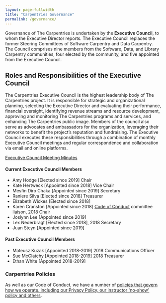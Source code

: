 ```yaml
---
layout: page-fullwidth
title: "Carpentries Governance"
permalink: /governance/
---
```


Governance of The Carpentries is undertaken by the **Executive Council**, to whom the Executive Director reports. The Executive Council replaces the former Steering Committees of Software Carpentry and Data Carpentry. The Council comprises nine members from the Software, Data, and Library Carpentry communities, four elected by the community, and five appointed from the Executive Council. 

## Roles and Responsibilities of the Executive Council

The Carpentries Executive Council is the highest leadership body of The Carpentries project. It is responsible for strategic and organizational planning, selecting the Executive Director and evaluating their performance, financial oversight, identifying revenue streams and resource development, approving and monitoring The Carpentries programs and services, and enhancing The Carpentries public image. Members of the council also serve as advocates and ambassadors for the organization, leveraging their networks to benefit the project’s reputation and fundraising. The Executive Council executes these responsibilities through a combination of monthly Executive Council meetings and regular correspondence and collaboration via email and online platforms.


[Executive Council Meeting Minutes](https://github.com/carpentries/executive-council-info/tree/master/minutes)
 
#### Current Executive Council Members

- Amy Hodge [Elected since 2019] Chair
- Kate Hertweck [Appointed since 2018] Vice Chair
- Mesfin Diro Chaka [Appointed since 2019] Secretary
- Raniere Silva [Elected since 2018] Treasurer
- Elizabeth Wickes [Elected since 2018]
- Karen Cranston [Appointed since 2018] [Code of Conduct](https://docs.carpentries.org/topic_folders/policies/code-of-conduct.html) committee liaison, 2018 Chair
- Joslynn Lee [Appointed since 2019] 
- Lex Nederbragt [Elected since 2018], 2018 Secretary
- Juan Steyn [Appointed since 2019]

#### Past Executive Council Members

- Mateusz Kuzak [Appointed 2018-2019] 2018 Communications Officer
- Sue McClatchy [Appointed 2018-2019] 2018 Treasurer
- Ethan White [Appointed 2018-2019]


### Carpentries Policies

As well as our Code of Conduct, we have a number of [policies that govern how we operate, including our Privacy Policy, our instructor 'no-show' policy and others](https://docs.carpentries.org/topic_folders/policies/index.html). 
